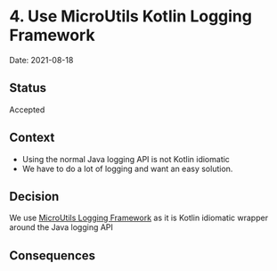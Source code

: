 # 4. Use MicroUtils Kotlin Logging Framework

Date: 2021-08-18

## Status

Accepted

## Context

- Using the normal Java logging API is not Kotlin idiomatic
- We have to do a lot of logging and want an easy solution.

## Decision

We use [MicroUtils Logging Framework](https://github.com/MicroUtils/kotlin-logging) as it is Kotlin idiomatic wrapper around the Java logging API 

## Consequences

